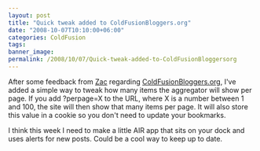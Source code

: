 ```yaml
---
layout: post
title: "Quick tweak added to ColdFusionBloggers.org"
date: "2008-10-07T10:10:00+06:00"
categories: ColdFusion 
tags: 
banner_image: 
permalink: /2008/10/07/Quick-tweak-added-to-ColdFusionBloggersorg
---
```


After some feedback from <a href="http://zacster.blogspot.com/2008/10/pagination-can-be-so-1990s.html">Zac</a> regarding <a href="http://www.coldfusionbloggers.org">ColdFusionBloggers.org</a>, I've added a simple way to tweak how many items the aggregator will show per page. If you add ?perpage=X to the URL, where X is a number between 1 and 100, the site will then show that many items per page. It will also store this value in a cookie so you don't need to update your bookmarks.

I think this week I need to make a little AIR app that sits on your dock and uses alerts for new posts. Could be a cool way to keep up to date.